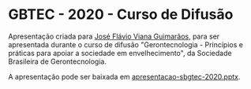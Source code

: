 # GBTEC - 2020 - Curso de Difusão

Apresentação criada para [José Flávio Viana Guimarãos](jvfguima@gmail.com), para ser apresentada durante o curso de difusão "Gerontecnologia - Princípios e práticas para apoiar a sociedade em envelhecimento", da Sociedade Brasileira de Gerontecnologia.

A apresentação pode ser baixada em [apresentacao-sbgtec-2020.pptx](mailto:apresentacao-sbgtec-2020.pptx).

